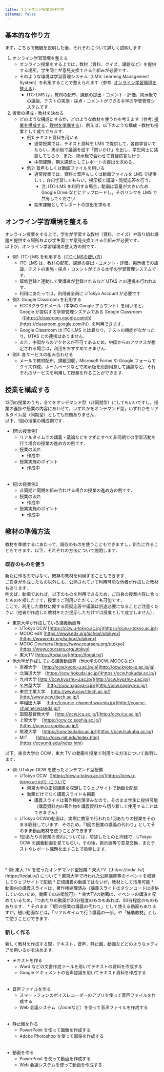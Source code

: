 ```yaml
---
title: オンデマンド授業の作り方
sitemap: false
---
```


## 基本的な作り方
まず，こちらで概観を説明した後，それぞれについて詳しく説明します．

1. オンライン学習環境を整える
    * オンライン授業をする上では，教材（資料，クイズ，課題など）を提供する場所，学生同士が意見交換できる仕組みが必要です．
    * そのような環境は学習管理システム（LMS: Learning Management System）を利用することで整えられます（参考: [オンライン学習環境を整える](#how_to_create_online_learning_environment)）．
      * ITC-LMS は，教材の配布，課題の提出・コメント・評価，掲示板での議論，テストの実施・採点・コメントができる本学の学習管理システムです．
2. 授業の構成・教材を決める
    * どのような構成にするか，どのような教材を使うかを考えます（参考: [授業を構成する](#how_to_design_class)，[教材を準備する](#how_to_prepare_materials)）．例えば，以下のような構成・教材も授業として成り立ちます．
      * 例1: テキスト資料を用いる
        * 通常授業では，テキスト資料を LMS で提供して，各自学習いてもらい，掲示板で議論を促す「問いかけ」を出し，学生同士に議論してもらう．また，掲示板で合わせて質疑応答も行う．
        * 中間課題，期末課題としてレポートの提出を求める．
      * 例2: 音声もしくは動画ファイルを用いる
        * 通常授業では，資料と音声もしくは動画ファイルを LMS で提供して，各自学習してもらい，掲示板で議論・質疑応答を行う．
          * 注: ITC-LMS を利用する場合，動画は容量が大きいため Google Drive などにアップロードし，そのリンクを LMS で共有してください
        * 期末課題としてレポートの提出を求める． 

<a name="how_to_create_online_learning_environment"> </a>
## オンライン学習環境を整える
オンライン授業をする上で，学生が学習する教材（資料，クイズ）や取り組む課題を提供する場所および学生同士が意見交換できる仕組みが必要です．  
以下が，オンライン学習環境の整え方の例です．

* 例1: ITC-LMS を利用する（[ITC-LMSの使い方](/lms_lecturers/)）
  * ITC-LMS は，教材の配布，課題の提出・コメント・評価，掲示板での議論，テストの実施・採点・コメントができる本学の学習管理システムです．
  * 履修登録と連動して受講者が登録されるなど UTAS との連携も行われます．
  * 利用にあたっては，利用者全員に UTokyo Account が必要です
* 例2: Google Classroom を利用する
  * ECCSクラウドメール（本学の Google アカウント）を用いると，Google が提供する学習管理システムである Google Classroom（[https://classroom.google.com/h](https://classroom.google.com/h)）を利用できます．
  * Google Classroom は ITC-LMS とは異なり，テストの機能がなかったり，UTAS との連携はありません．
  * また，中国からのアクセスが不可であるため，中国からのアクセスが想定される場合は，利用をおすすめできません．
* 例3: 各サービスの組み合わせる
  * メールで教材配布，課題回収，Microsoft Forms や Google フォームでクイズ作成，ホームページなどで掲示板を別途用意して議論など，それぞれのサービスを利用して授業を作ることができます．

<a name="how_to_design_class"> </a>
## 授業を構成する
13回の授業のうち，全てをオンデマンド型（非同期型）にしてもいいですし，授業の進捗や授業の内容にあわせて，いずれかをオンデマンド型，いずれかをリアルタイム型（同期型）としても問題ありません．  
以下，1回の授業の構成例です．

* 1回の授業例1
  * リアルタイムでの講義・議論などをせずにすべて非同期での学習活動を行う場合の授業の進め方の例です．
  * 授業の流れ
    * 作成中
  * 授業実施のポイント
    * 作成中
  <br>
  <br>
* 1回の授業例2
  * 非同期と同期を組み合わせる場合の授業の進め方の例です．
  * 授業の流れ
    * 作成中
  * 授業実施のポイント
    * 作成中

<a name="how_to_prepare_materials"> </a>
## 教材の準備方法
教材を準備するにあたって，既存のものを使うこともできますし，新たに作ることもできます．以下，それぞれの方法について説明します．

### 既存のものを使う
新たに作るのではなく，既存の教材を利用することもできます．  
ご自身が作成したもの以外にも，公開されていて利用可能な他者が作成した教材もあります．  
例えば，動画であれば，以下のものを利用できるため，ご自身の授業内容に合ったものを探した上で，授業でご利用いただくことも可能です．  
ここで，利用した教材に関する質疑応答や議論は別途必要になることご注意ください（他者が作成した教材をただ提示しただけでは授業として成立しません）．

  * 東京大学が作成している講義動画等
    * UTokyo OCW [https://ocw.u-tokyo.ac.jp/](https://ocw.u-tokyo.ac.jp/)
    * MOOC edX [https://www.edx.org/school/utokyox](https://www.edx.org/school/utokyox)
    * MOOC Coursera [https://www.coursera.org/utokyo](https://www.coursera.org/utokyo)
    * 東大TV [https://todai.tv/](https://todai.tv/)
  * 他大学が作成している講義動画等（他大学のOCW, MOOCなど）
    * 京都大学　 [http://ocw.kyoto-u.ac.jp/ja](http://ocw.kyoto-u.ac.jp/ja)
    * 北海道大学　[https://ocw.hokudai.ac.jp/](https://ocw.hokudai.ac.jp/)
    * 九州大学 [http://ocw.kyushu-u.ac.jp/](http://ocw.kyushu-u.ac.jp/)
    * 名古屋大学　 [http://ocw.nagoya-u.jp/](http://ocw.nagoya-u.jp/)
    * 東京工業大学　 [http://www.ocw.titech.ac.jp/](http://www.ocw.titech.ac.jp/)
    * 早稲田大学　 [http://course-channel.waseda.jp/](http://course-channel.waseda.jp/)
    * 国際基督教大学　 [http://ocw.icu.ac.jp/](http://ocw.icu.ac.jp/)
    * 上智大学　 [https://ocw.cc.sophia.ac.jp/](https://ocw.cc.sophia.ac.jp/)
    * 筑波大学　 [https://ocw.tsukuba.ac.jp/](https://ocw.tsukuba.ac.jp/)
    * MIT　　[https://ocw.mit.edu/index.htm](https://ocw.mit.edu/index.htm)

以下，東京大学の OCW，東大 TV の動画を授業で利用する方法について説明します．

* 例: UTokyo OCW を使ったオンデマンド型授業
  * UTokyo OCW（[https://ocw.u-tokyo.ac.jp/](https://ocw.u-tokyo.ac.jp/)）について
     * 東京大学の正規講義を収録してウェブサイトで動画を配信
     * 動画だけでなく講義スライドも掲載
       * 講義スライドは著作権処理済みなので，そのまま学生に提供可能（講義資料内の著作物を講義資料から切り離して使用することはできません）
  * UTokyo OCWの動画は，実際に教室で行われた1回あたりの授業をそのまま収録しています．そのため，「1回の授業の講義の代わり」としてそのまま動画教材を使うことができます．
  * 1回あたりの授業の流れについては，前述したものと同様で，UTokyo OCW の講義動画を見てもらい，その後，掲示板等で意見交換，またテストやレポート課題を出すことで指導します．
<br>
<br>
* 例: 東大 TV を使ったオンデマンド型授業
  * 東大TV（[https://todai.tv/](https://todai.tv/) について
    * 東京大学で行われた公開講座等のイベントを収録してウェブサイトで配信
    * 正規講義の動画ではないが，教材として活用可能
    * 動画内の講義スライドは，著作権処理済み（講義スライドのダウンロードは提供していないため，動画でのみ閲覧可）
  * 東大TVの動画は，イベントの講演を収めているため，1つあたりの動画が20分程度のものもあれば，90分程度のものもあります．
  * そのまま「1回の授業の講義の代わり」として使える動画もありますが，短い動画などは，「リアルタイムで行う講義の一部」や「補助教材」として使うことができます．


### 新しく作る
新しく教材を作成する際，テキスト，音声，静止画，動画などどのようなメディアを用いるかを決めます．  

* テキストを作る
  * Word などの文書作成ツールを用いてテキストの資料を作成する
  * Google ドキュメントの音声認識を用いてテキスト資料を作成する
  <br>
  <br>
* 音声ファイルを作る
  * スマートフォンのボイスレコーダーのアプリを使って音声ファイルを作成する
  * Web 会議システム（Zoomなど）を使って音声ファイルを作成する
  <br>
  <br>
* 静止画を作る
  * PowerPoint を使って画像を作成する
  * Adobe Photoshop を使って画像を作成する
  <br>
  <br>
* 動画を作る
  * PowerPoint を使って動画を作成する
  * Web 会議システムを使って動画を作成する





